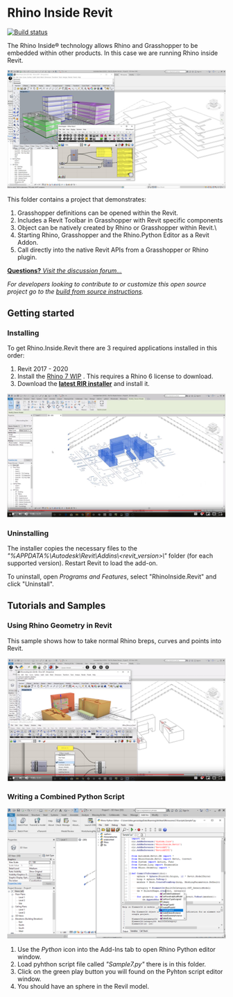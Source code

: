 # Rhino Inside Revit

[![Build status](https://ci.appveyor.com/api/projects/status/9ot0iyjqwb1jdn6m/branch/master?svg=true)](https://ci.appveyor.com/project/mcneel/rhino-inside/branch/master)

The Rhino Inside® technology allows Rhino and Grasshopper to be embedded within other products.  In this case we are running Rhino inside Revit.

![](doc/images/RIR-floors_sm.jpg)

This folder contains a project that demonstrates:

1. Grasshopper definitions can be opened within the Revit.
3. Includes a Revit Toolbar in Grasshopper with Revit specific components
3. Object can be natively created by Rhino or Grasshopper within Revit.\
4. Starting Rhino, Grasshopper and the Rhino.Python Editor as a Revit Addon.
2. Call directly into the native Revit APIs from a Grasshopper or Rhino plugin.

[**Questions?** *Visit the discussion forum...*](https://discourse.mcneel.com/c/rhino-inside/Revit)

*For developers looking to contribute to or customize this open source project go to the [build from source instructions](build-source.md).*

## Getting started
### Installing

To get Rhino.Inside.Revit there are 3 required applications installed in this order:

1. Revit 2017 - 2020
2. Install the [Rhino 7 WIP](https://www.rhino3d.com/download/rhino/wip) .  This requires a Rhino 6 license to download.
3. Download the **[latest RIR installer](https://www.rhino3d.com/download/rhino.inside-revit/7/wip)** and install it.

![](doc/images/rir-youtube-1-introduction.jpg)

### Uninstalling
The installer copies the necessary files to the _"%APPDATA%\\Autodesk\\Revit\\Addins\\<revit_version>\\"_ folder (for each supported version). Restart Revit to load the add-on.

To uninstall, open _Programs and Features_, select "RhinoInside.Revit" and click "Uninstall".

## Tutorials and Samples

### Using Rhino Geometry in Revit

This sample shows how to take normal Rhino breps, curves and points into Revit.

![](doc/images/rir-youtube-2-rhino-to-revit.jpg)



### Writing a Combined Python Script

![](doc/images/Sample7.png)

1. Use the _Python_ icon into the Add-Ins tab to open Rhino Python editor window.
2. Load pyhthon script file called _"Sample7.py"_ there is in this folder.
3. Click on the green play button you will found on the Pyhton script editor window.
4. You should have an sphere in the Revil model.